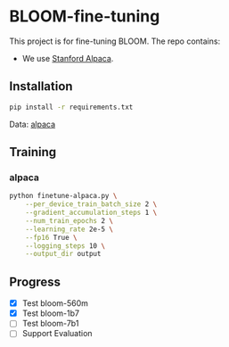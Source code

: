 # BLOOM-fine-tuning

This project is for fine-tuning BLOOM. The repo contains:
- We use [Stanford Alpaca](https://github.com/tatsu-lab/stanford_alpaca).

## Installation

```bash
pip install -r requirements.txt
```

Data: [alpaca](https://huggingface.co/datasets/tatsu-lab/alpaca)

## Training

### alpaca

```bash
python finetune-alpaca.py \
    --per_device_train_batch_size 2 \
    --gradient_accumulation_steps 1 \
    --num_train_epochs 2 \
    --learning_rate 2e-5 \
    --fp16 True \
    --logging_steps 10 \
    --output_dir output
```

## Progress
- [x] Test bloom-560m
- [x] Test bloom-1b7
- [ ] Test bloom-7b1
- [ ] Support Evaluation